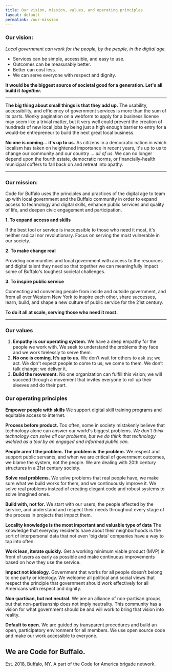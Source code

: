 ```yaml
---
title: Our vision, mission, values, and operating principles
layout: default
permalink: /our-mission
---
```



### Our vision:

*Local government can work for the people, by the people, in the digital age.*

* Services can be simple, accessible, and easy to use.
* Outcomes can be measurably better.
* Better can cost less.
* We can serve everyone with respect and dignity.

**It would be the biggest source of societal good for a generation. Let's all build it** ***together.***

---
**The big thing about small things is that they add up.** The usability, accessibility, and efficiency of government services is more than the sum of its parts. Wonky pagination on a webform to apply for a business license may seem like a trivial matter, but it very well could prevent the creation of hundreds of new local jobs by being just a high enough barrier to entry for a would-be entrepreneur to build the next great local business.

**No one is coming... it's up to us.** As citizens in a democratic nation in which localism has taken on heightened importance in recent years, it's up to us to change our community and our country ... *all of us*. We can no longer depend upon the fourth estate, democratic norms, or financially-health municipal coffers to fall back on and retreat into apathy.

---
### Our mission:

Code for Buffalo uses the principles and practices of the digital age to team up with local government and the Buffalo community in order to expand access to technology and digital skills, enhance public services and quality of life, and deepen civic engagement and participation.

**1. To expand access and skills**

  If the best tool or service is inaccessible to those who need it most, it's neither radical nor revolutionary. Focus on serving the most vulnerable in our society.

**2. To make change real**

  Providing communities and local government with access to the resources and digital talent they need so that together we can meaningfully impact some of Buffalo's toughest societal challenges.

**3. To inspire public service**

  Connecting and convening people from inside and outside government, and from all over Western New York to inspire each other, share successes, learn, build, and shape a new culture of public service for the 21st century.

**To do it all at scale, serving those who need it most.**

---

### Our values

1. **Empathy is our operating system.** We have a deep empathy for the people we work with. We seek to understand the problems they face and we work tirelessly to serve them.
2. **No one is coming. It’s up to us.** We don’t wait for others to ask us; we act. We don't expect people to come to us; we come to them. We don’t talk change; we deliver it.
3. **Build the movement.** No one organization can fulfill this vision; we will succeed through a movement that invites everyone to roll up their sleeves and do their part.

### Our operating principles

**Empower people with skills** We support digital skill training programs and equitable access to internet.

**Process before product.**&nbsp;Too often, some in society mistakenly believe that technology alone can answer our world's biggest problems. *We don't think technology can solve all our problems, but we do think that technology wielded as a tool by an engaged and informed public can.*

**People aren't the problem. The problem is the problem.** We respect and support public servants, and when we are critical of government outcomes, we blame the system, not the people. We are dealing with 20th century structures in a 21st century society.

**Solve real problems.** We solve problems that real people have, we make sure what we build works for them, and we continuously improve it. We solve real problems instead of creating elegant code and robust systems to solve imagined ones.

**Build with, not for.** We start with our users, the people affected by the service, and understand and respect their needs throughout every stage of the process in projects that impact them.

**Locality knowledge is the most important and valuable type of data** The knowledge that everyday residents have about their neighborhoods is the sort of interpersonal data that not even 'big data' companies have a way to tap into often.

**Work lean, iterate quickly.** Get a working minimum viable product (MVP) in front of users as early as possible and make continuous improvements based on how they use the service.

**Impact not ideology.** Government that works for all people doesn’t belong to one party or ideology. We welcome all political and social views that respect the principle that government should work effectively for all Americans with respect and dignity.

**Non-partisan, but not neutral.** We are an alliance of non-partisan groups, but that non-partisanship does not imply neutrality. This community has a vision for what government should be and will work to bring that vision into reality.

**Default to open.** We are guided by transparent procedures and build an open, participatory environment for all members. We use open source code and make our work accessible to everyone.

## We are Code for Buffalo.

Est. 2018, Buffalo, NY. A part of the Code for America brigade network.
